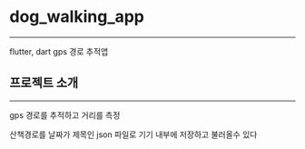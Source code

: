 # dog_walking_app
---
flutter, dart gps 경로 추적앱

## 프로젝트 소개
---

gps 경로를 추적하고 거리를 측정

산책경로를 날짜가 제목인 json 파일로 기기 내부에 저장하고 불러올수 있다

